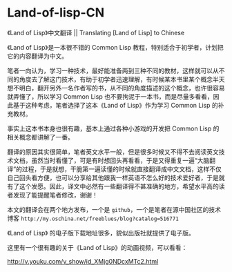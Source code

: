Land-of-lisp-CN
===============

《Land of Lisp》中文翻译 || Translating [Land of Lisp] to Chinese

《Land of Lisp》是一本很不错的 Common Lisp 教程，特别适合于初学者，计划把它的内容翻译为中文。

笔者一向认为，学习一种技术，最好能准备两到三种不同的教材，这样就可以从不同的角度去了解这门技术，有助于初学者迅速理解，有时候某本书里某个概念半天想不明白，翻开另外一名作者写的书，从不同的角度描述的这个概念，也许很容易就弄懂了，所以学习 Common Lisp 也不要拘泥于一本书，而是尽量多看看，因此基于这种考虑，笔者选择了这本《Land of Lisp》作为学习 Common Lisp 的补充教材。

事实上这本书本身也很有趣，基本上通过各种小游戏的开发把 Common Lisp 的相关概念都讲解了一番。

翻译的原因其实很简单，笔者英文水平一般，但是很多时候又不得不去阅读英文技术文档，虽然当时看懂了，可是有时想回头再看看，于是又得重复一遍“大脑翻译”的过程，于是就想，干脆第一遍读懂的时候就直接翻译成中文文档，这样不仅自己回头看方便，也可以分享给其他跟我一样英语不怎么好的技术爱好者，于是就有了这个发愿。因此，译文中必然有一些翻译得不甚准确的地方，希望水平高的读者发现了能提醒笔者修改，谢谢！

本文的翻译会在两个地方发布，一个是 `github`，一个是笔者在源中国社区的技术博客 `http://my.oschina.net/freeblues/blog?catalog=516771`

《Land of Lisp》 的电子版下载地址很多，貌似出版社就提供了电子版。

这里有一个很有趣的关于《Land of Lisp》的动画视频，可以看看：

http://v.youku.com/v_show/id_XMjg0NDcxMTc2.html




